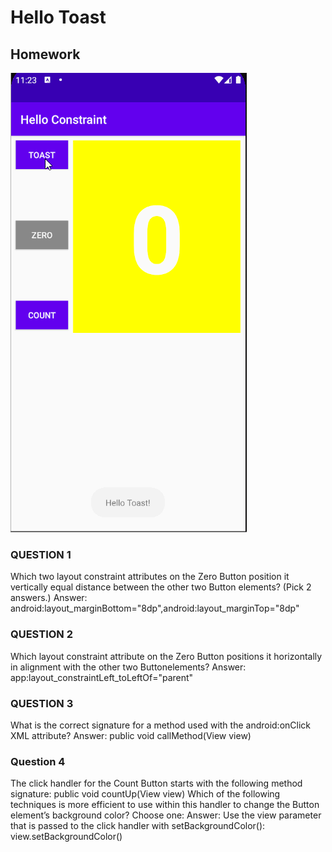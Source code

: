 # Hello Toast
## Homework
![](app/src/main/res/drawable/homework.gif)
### QUESTION 1
Which two layout constraint attributes on the Zero Button position it vertically equal distance between the other two Button elements? (Pick 2 answers.)
Answer: android:layout_marginBottom="8dp",android:layout_marginTop="8dp"
### QUESTION 2
Which layout constraint attribute on the Zero Button positions it horizontally in alignment with the other two Buttonelements?
Answer: app:layout_constraintLeft_toLeftOf="parent"
### QUESTION 3
What is the correct signature for a method used with the android:onClick XML attribute?
Answer: public void callMethod(View view)
### Question 4
The click handler for the Count Button starts with the following method signature:
public void countUp(View view)
Which of the following techniques is more efficient to use within this handler to change the Button element’s background color? Choose one:
Answer: Use the view parameter that is passed to the click handler with setBackgroundColor(): view.setBackgroundColor()
